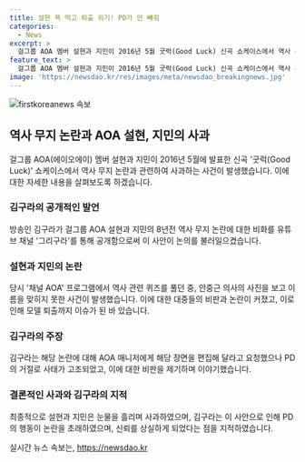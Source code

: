 ```yaml
---
title: 설현 욕 먹고 퇴출 위기! PD가 안 빼줘
categories:
  - News
excerpt: >
  걸그룹 AOA 멤버 설현과 지민이 2016년 5월 굿럭(Good Luck) 신곡 쇼케이스에서 역사 무지로 논란을 일으켰다. 방송인 김구라는 최근 걸그룹 AOA 설현과 지민의 8년전 역사 무지 사건을 공개하며 주목을 받고 있다. 당시 예능프로그램에서 역사 관련 퀴즈를 맞히지 못해 논란이 되었고, 두 멤버는 사과의 뜻을 밝히면서 눈물을 흘렸다. 김구라는 이들의 사과와 더불어 당시 PD의 결정에 대한 비판도 제기하며 관심을 끌고 있다.
feature_text: >
  걸그룹 AOA 멤버 설현과 지민이 2016년 5월 굿럭(Good Luck) 신곡 쇼케이스에서 역사 무지로 논란을 일으켰다. 방송인 김구라는 최근 걸그룹 AOA 설현과 지민의 8년전 역사 무지 사건을 공개하며 주목을 받고 있다. 당시 예능프로그램에서 역사 관련 퀴즈를 맞히지 못해 논란이 되었고, 두 멤버는 사과의 뜻을 밝히면서 눈물을 흘렸다. 김구라는 이들의 사과와 더불어 당시 PD의 결정에 대한 비판도 제기하며 관심을 끌고 있다.
image: 'https://newsdao.kr/res/images/meta/newsdao_breakingnews.jpg'
---
```


<p><img src="https://newsdao.kr/res/images/meta/newsdao_breakingnews.jpg" alt="firstkoreanews 속보" /></p>

<h2 data-ke-size="size26">역사 무지 논란과 AOA 설현, 지민의 사과</h2>

<p data-ke-size="size16">걸그룹 AOA(에이오에이) 멤버 설현과 지민이 2016년 5월에 발표한 신곡 '굿럭(Good Luck)' 쇼케이스에서 역사 무지 논란과 관련하여 사과하는 사건이 발생했습니다. 이에 대한 자세한 내용을 살펴보도록 하겠습니다.</p>

<h3><b>김구라의 공개적인 발언</b></h3>

<p data-ke-size="size16">방송인 김구라가 걸그룹 AOA 설현과 지민의 8년전 역사 무지 논란에 대한 비화를 유튜브 채널 '그리구라'를 통해 공개함으로써 이 사안이 논의를 불러일으켰습니다.</p>

<h3><b>설현과 지민의 논란</b></h3>

<p data-ke-size="size16">당시 '채널 AOA' 프로그램에서 역사 관련 퀴즈를 풀던 중, 안중근 의사의 사진을 보고 이름을 맞히지 못한 사건이 발생했습니다. 이에 대한 대중들의 비판과 논란이 커졌고, 이로 인해 모델 퇴출까지 이슈가 된 바 있습니다.</p>

<h3><b>김구라의 주장</b></h3>

<p data-ke-size="size16">김구라는 해당 논란에 대해 AOA 매니저에게 해당 장면을 편집해 달라고 요청했으나 PD의 거절로 사태가 고조되었고, 이에 대한 비판을 제기하며 이야기했습니다.</p>

<h3><b>결론적인 사과와 김구라의 지적</b></h3>

<p data-ke-size="size16">최종적으로 설현과 지민은 눈물을 흘리며 사과하였으며, 김구라는 이 사안으로 인해 PD의 행동이 논란을 초래하였으며, 신뢰를 상실하게 되었다는 점을 지적하였습니다.</p>
실시간 뉴스 속보는, <a href="https://newsdao.kr" rel="dofollow">https://newsdao.kr</a>


